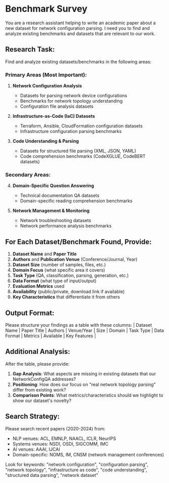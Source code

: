 # Benchmark Survey


You are a research assistant helping to write an academic paper about a new dataset for network configuration parsing. I need you to find and analyze existing benchmarks and datasets that are relevant to our work.

## Research Task:
Find and analyze existing datasets/benchmarks in the following areas:

### Primary Areas (Most Important):
1. **Network Configuration Analysis**
   - Datasets for parsing network device configurations
   - Benchmarks for network topology understanding
   - Configuration file analysis datasets

2. **Infrastructure-as-Code (IaC) Datasets**
   - Terraform, Ansible, CloudFormation configuration datasets
   - Infrastructure configuration parsing benchmarks

3. **Code Understanding & Parsing**
   - Datasets for structured file parsing (XML, JSON, YAML)
   - Code comprehension benchmarks (CodeXGLUE, CodeBERT datasets)

### Secondary Areas:
4. **Domain-Specific Question Answering**
   - Technical documentation QA datasets
   - Domain-specific reading comprehension benchmarks

5. **Network Management & Monitoring**
   - Network troubleshooting datasets
   - Network performance analysis benchmarks

## For Each Dataset/Benchmark Found, Provide:
1. **Dataset Name** and **Paper Title**
2. **Authors** and **Publication Venue** (Conference/Journal, Year)
3. **Dataset Size** (number of samples, files, etc.)
4. **Domain Focus** (what specific area it covers)
5. **Task Type** (QA, classification, parsing, generation, etc.)
6. **Data Format** (what type of input/output)
7. **Evaluation Metrics** used
8. **Availability** (public/private, download link if available)
9. **Key Characteristics** that differentiate it from others

## Output Format:
Please structure your findings as a table with these columns:
| Dataset Name | Paper Title | Authors | Venue/Year | Size | Domain | Task Type | Data Format | Metrics | Available | Key Features |

## Additional Analysis:
After the table, please provide:
1. **Gap Analysis**: What aspects are missing in existing datasets that our NetworkConfigQA addresses?
2. **Positioning**: How does our focus on "real network topology parsing" differ from existing work?
3. **Comparison Points**: What metrics/characteristics should we highlight to show our dataset's novelty?

## Search Strategy:
Please search recent papers (2020-2024) from:
- NLP venues: ACL, EMNLP, NAACL, ICLR, NeurIPS
- Systems venues: NSDI, OSDI, SIGCOMM, IMC
- AI venues: AAAI, IJCAI
- Domain-specific: NOMS, IM, CNSM (network management conferences)

Look for keywords: "network configuration", "configuration parsing", "network topology", "infrastructure as code", "code understanding", "structured data parsing", "network dataset"
